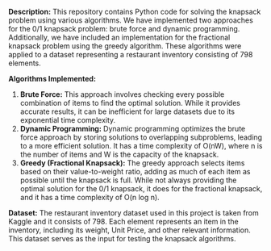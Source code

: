 **Description:**
This repository contains Python code for solving the knapsack problem using various algorithms. We have implemented two approaches for the 0/1 knapsack problem: brute force and dynamic programming. Additionally, we have included an implementation for the fractional knapsack problem using the greedy algorithm. These algorithms were applied to a dataset representing a restaurant inventory consisting of 798 elements.

**Algorithms Implemented:**

1. **Brute Force:** This approach involves checking every possible combination of items to find the optimal solution. While it provides accurate results, it can be inefficient for large datasets due to its exponential time complexity.
2. **Dynamic Programming:** Dynamic programming optimizes the brute force approach by storing solutions to overlapping subproblems, leading to a more efficient solution. It has a time complexity of O(nW), where n is the number of items and W is the capacity of the knapsack.
3. **Greedy (Fractional Knapsack):** The greedy approach selects items based on their value-to-weight ratio, adding as much of each item as possible until the knapsack is full. While not always providing the optimal solution for the 0/1 knapsack, it does for the fractional knapsack, and it has a time complexity of O(n log n).

**Dataset:**
The restaurant inventory dataset used in this project is taken from Kaggle and it consists of 798. Each element represents an item in the inventory, including its weight, Unit Price, and other relevant information. This dataset serves as the input for testing the knapsack algorithms.
